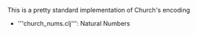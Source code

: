 This is a pretty standard implementation of Church's encoding
 - '''church_nums.clj''':  Natural Numbers
